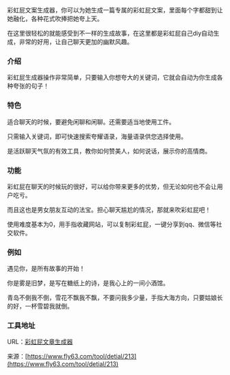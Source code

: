 彩虹屁文案生成器，你可以为她生成一篇专属的彩虹屁文案，里面每个字都甜到让她融化，各种花式吹捧把她夸上天。

在这里很轻松的就能感受到不一样的生成故事，在这里都是彩虹屁自己diy自动生成，非常的好用，让自己聊天更加的幽默风趣。

### 介绍
彩虹屁生成器操作非常简单，只要输入你想夸大的关键词，它就会自动为你生成各种夸张的句子！

### 特色
适合聊天的时候，要避免闲聊和闲聊。还需要适当地使用工件。

只需输入关键词，即可快速搜索夸耀语录，海量语录供您选择使用。

是活跃聊天气氛的有效工具，教你如何赞美人，如何说话，展示你的高情商。

### 功能
彩虹屁在聊天的时候玩的很好，可以给你带来更多的优势，但无论如何也不会让用户吃亏。

而且这也是男女朋友互动的法宝。担心聊天尴尬的情况，那就来吹彩虹屁吧！

使用难度基本为0，用手指收藏网站，可以复制彩虹屁，一键分享到qq、微信等社交软件。

### 例如
遇见你，是所有故事的开始！

你是雾是旧梦，是写在糖纸上的诗，是我心上的一间小酒馆。

青岛不倒我不倒，雪花不飘我不飘，不要问我多少量，手指大海方向，只要姑娘长的好，一杯雪碧我就倒。

### 工具地址
URL：[彩虹屁文章生成器](https://www.fly63.com/tool/rainbowfart/)

来源：[https://www.fly63.com/tool/detial/213](https://www.fly63.com/tool/detial/213)